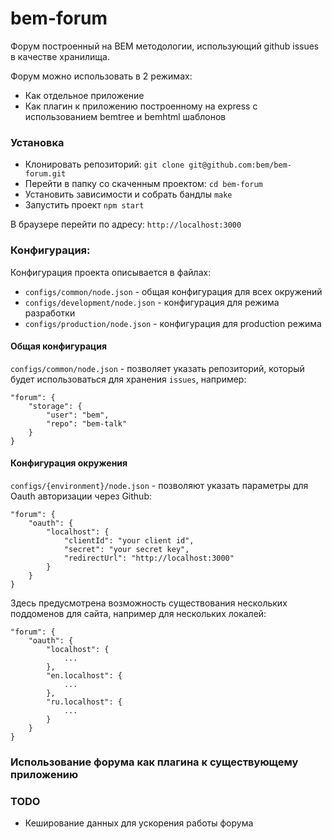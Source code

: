 bem-forum
=========

Форум построенный на BEM методологии, использующий github issues в качестве хранилища.

Форум можно использовать в 2 режимах:

* Как отдельное приложение
* Как плагин к приложению построенному на express c использованием bemtree и bemhtml шаблонов

### Установка

* Клонировать репозиторий: `git clone git@github.com:bem/bem-forum.git`
* Перейти в папку со скаченным проектом: `cd bem-forum`
* Установить зависимости и собрать бандлы `make`
* Запустить проект `npm start`

В браузере перейти по адресу: `http://localhost:3000`

### Конфигурация:

Конфигурация проекта описывается в файлах:

* `configs/common/node.json` - общая конфигурация для всех окружений
* `configs/development/node.json` - конфигурация для режима разработки
* `configs/production/node.json` - конфигурация для production режима

#### Общая конфигурация

`configs/common/node.json` - позволяет указать репозиторий, который будет
использоваться для хранения `issues`, например:

```
"forum": {
    "storage": {
        "user": "bem",
        "repo": "bem-talk"
    }    
}
```

#### Конфигурация окружения
`configs/{environment}/node.json` - позволяют указать параметры для Oauth
авторизации через Github:

```
"forum": {
    "oauth": {
        "localhost": {
            "clientId": "your client id",
            "secret": "your secret key",
            "redirectUrl": "http://localhost:3000"
        }
    }
}
```

Здесь предусмотрена возможность существования нескольких поддоменов для сайта,
например для нескольких локалей:

```
"forum": {
    "oauth": {
        "localhost": {
            ...
        },
        "en.localhost": {
            ...
        },
        "ru.localhost": {
            ...
        }
    }
}
```

### Использование форума как плагина к существующему приложению

### TODO 

* Кеширование данных для ускорения работы форума
